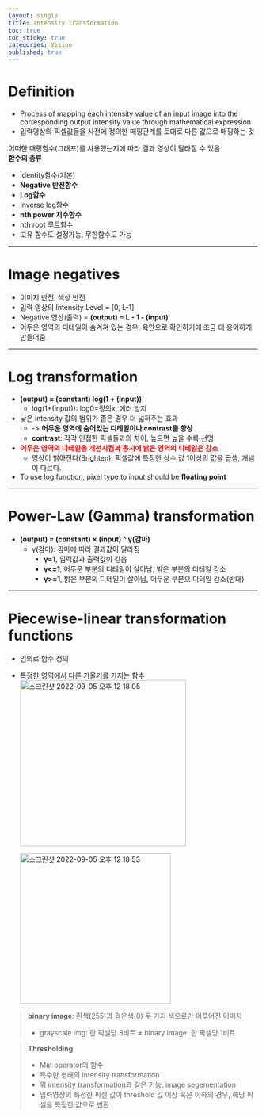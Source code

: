 ```yaml
---
layout: single
title: Intensity Transformation
toc: true
toc_sticky: true
categories: Vision
published: true
---
```


# Definition
* Process of mapping each intensity value of an input image into the corresponding output intensity value through mathematical expression
* 입력영상의 픽셀값들을 사전에 정의한 매핑관계를 토대로 다른 값으로 매핑하는 것

어떠한 매핑함수(그래프)를 사용했는지에 따라 결과 영상이 달라질 수 있음<br/>
**함수의 종류**
* Identity함수(기본)
* **Negative 반전함수**
* **Log함수**
* Inverse log함수
* **nth power 지수함수**
* nth root 루트함수
* 고유 함수도 설정가능, 무한함수도 가능

--------------

# Image negatives
* 이미지 반전, 색상 반전
* 입력 영상의 Intensity Level = [0, L-1] 
* Negative 영상(출력) = **(output) = L - 1 - (input)**
* 어두운 영역의 디테일이 숨겨져 있는 경우, 육안으로 확인하기에 조금 더 용이하게 만들어줌

--------------

# Log transformation
* **(output) = (constant) log(1 + (input))**
    * log(1+(input)): log0=정의x, 에러 방지
* 낮은 intensity 값의 범위가 좁은 경우 더 넓혀주는 효과
    * -> **어두운 영역에 숨어있는 디테일이나 contrast를 향상**
    * **contrast**: 각각 인접한 픽셀들과의 차이, 높으면 높을 수록 선명
* <span style="color: red">**어두운 영역의 디테일을 개선시킴과 동시에 밝은 영역의 디테일은 감소**</span>
    * 영상이 밝아진다(Brighten): 픽셀값에 특정한 상수 값 1이상의 값을 곱셈, 개념이 다르다.
* To use log function, pixel type to input should be **floating point**

--------------

# Power-Law (Gamma) transformation
* **(output) = (constant) × (input) ^ γ(감마)**
    * γ(감마): 감마에 따라 결과값이 달라짐
       * **γ=1**, 입력값과 출력값이 같음
       * **γ<=1**, 어두운 부분의 디테일이 살아남, 밝은 부분의 디테일 감소   
       * **γ>=1**, 밝은 부분의 디테일이 살아남, 어두운 부분으 디테일 감소(반대)

--------------

# Piecewise-linear transformation functions
* 임의로 함수 정의
* 특정한 영역에서 다른 기울기를 가지는 함수<br/>
   <img width="335" alt="스크린샷 2022-09-05 오후 12 18 05" src="https://user-images.githubusercontent.com/63464299/188354319-eab753b6-0c42-4e54-8ad8-8d7b30129f27.png">
   <br/>
   
   <img width="304" alt="스크린샷 2022-09-05 오후 12 18 53" src="https://user-images.githubusercontent.com/63464299/188354350-98775a1e-9518-4021-903c-dab983b69234.png">
> **binary image**: 흰색(255)과 검은색(0) 두 가지 색으로만 이루어진 이미지<br/>
> * grayscale img: 한 픽셀당 8비트 ≠ binary image: 한 픽셀당 1비트<br/>

> **Thresholding** 
> * Mat operator의 함수
> * 특수한 형태의 intensity transformation
> * 위 intensity transformation과 같은 기능, image segementation
> * 입력영상의 특정한 픽셀 값이 threshold 값 이상 혹은 이하의 경우, 해당 픽셀을 특정한 값으로 변환
